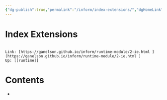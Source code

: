 ```yaml
---
{"dg-publish":true,"permalink":"/inform/index-extensions/","dgHomeLink":true,"dgPassFrontmatter":false}
---
```


# Index Extensions
```ad-info

Link: [https://ganelson.github.io/inform/runtime-module/2-ie.html ](https://ganelson.github.io/inform/runtime-module/2-ie.html )
Up: [[runtime]]
```

# Contents
- 